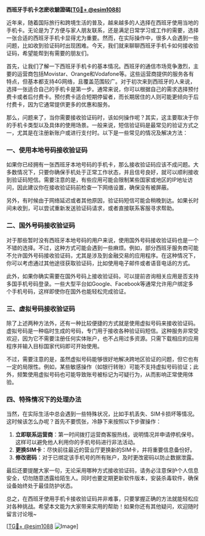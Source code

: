 **西班牙手机卡怎麽收驗證碼[[TG💪+ @esim1088](https://t.me/s/esim1088)]**

近年来，随着国际旅行和跨境生活的普及，越来越多的人选择在西班牙使用当地的手机卡。无论是为了方便与家人朋友联系，还是满足日常学习或工作的需要，选择一张合适的西班牙手机卡显得尤为重要。然而，在实际操作中，很多人会遇到一些问题，比如收到验证码时出现困难。今天，我们就来聊聊西班牙手机卡如何接收验证码，希望能帮到有需要的朋友们。

首先，让我们了解一下西班牙手机卡的基本情况。西班牙的通信市场竞争激烈，主要的运营商包括Movistar、Orange和Vodafone等。这些运营商提供的服务各有特点，但基本都支持4G网络，且覆盖范围较广。对于初次来到西班牙的人来说，选择一张适合自己的手机卡是第一步。通常来说，你可以根据自己的需求选择预付费卡或者后付费卡。预付费卡适合短期停留者，而长期居住的人则可能更倾向于后付费卡，因为它通常提供更多的优惠和服务。

那么，问题来了，当你需要接收验证码时，该如何操作呢？其实，这主要取决于你的手机卡类型以及具体的使用场景。一般来说，短信验证码是最常见的验证方式之一，尤其是在注册新账户或进行支付时。以下是一些常见的情况及解决方法：

### **一、使用本地号码接收验证码**

如果你已经拥有一张西班牙本地号码的手机卡，那么接收验证码应该不成问题。大多数情况下，只要你确保手机处于正常工作状态，并且信号良好，就可以顺利接收到验证码短信。需要注意的是，有些应用可能会限制某些国家或地区的IP地址访问，因此建议你在接收验证码前检查一下网络设置，确保没有被屏蔽。

另外，有时候由于网络延迟或者其他原因，验证码短信可能会稍晚到达。如果长时间未收到，可以尝试重新发送验证码请求，或者直接联系客服寻求帮助。

### **二、国外号码接收验证码**

对于那些暂时没有西班牙本地号码的用户来说，使用国外号码接收验证码也是一个不错的选择。不过，这种方式可能会遇到一些麻烦。例如，部分西班牙服务商可能不允许国外号码接收验证码，尤其是涉及到金融交易的应用程序。在这种情况下，你可以考虑通过其他途径获取验证码，比如使用电子邮件或者语音电话的方式。

此外，如果你确实需要在国外号码上接收验证码，可以提前咨询相关应用是否支持多国手机号码登录。一些大型平台如Google、Facebook等通常允许用户绑定多个手机号码，这样即使你在国外也能轻松完成验证。

### **三、虚拟号码接收验证码**

除了上述两种方法外，还有一种比较便捷的方式就是使用虚拟号码来接收验证码。虚拟号码是一种临时生成的号码，专门用于接收各种验证码短信。这种服务非常受欢迎，因为它不需要注册任何实体账户，也不占用过多资源。只需下载相应的应用程序并输入目标国家代码即可开始使用。

不过，需要注意的是，虽然虚拟号码能够很好地解决跨地区验证的问题，但它也有一定的局限性。例如，某些敏感操作（如银行转账）可能不支持虚拟号码验证；此外，频繁使用虚拟号码也可能导致账号被标记为可疑行为，从而影响正常使用体验。

### **四、特殊情况下的处理办法**

当然，在实际生活中总会遇到一些特殊状况，比如手机丢失、SIM卡损坏等情况。这时候该怎么办呢？首先不要慌张，冷静下来按照以下步骤操作：

1. **立即联系运营商**：第一时间拨打运营商客服热线，说明情况并申请停机保号。这样可以避免他人利用你的手机号码进行非法活动。
2. **更换SIM卡**：尽快前往最近的营业厅更换新的SIM卡，并将重要信息备份好。
3. **修改密码**：对于已绑定该手机号的所有账户，及时更改密码以防止数据泄露。

最后还要提醒大家一句，无论采用哪种方式接收验证码，请务必注意保护个人信息安全，切勿随意透露给陌生人。同时也要定期更新软件版本，安装杀毒软件，确保设备始终处于最佳防护状态。

总之，在西班牙使用手机卡接收验证码并非难事，只要掌握正确的方法就能轻松应对各种挑战。希望本文能为大家带来实用的帮助！如果你还有其他疑问，欢迎随时留言讨论哦~

[[TG💪+ @esim1088](https://t.me/s/esim1088) ![Image](https://i.postimg.cc/4NQfJmqS/Snipaste-2025-05-13-00-14-12.png)]
